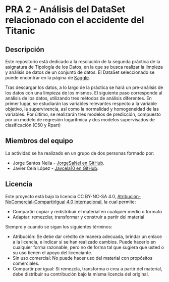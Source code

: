 # PRA 2 - Análisis del DataSet relacionado con el accidente del Titanic

## Descripción
Este repositorio está dedicado a la resolución de la segunda práctica de la asignatura de Tipología de los Datos, en la que se busca realizar la limpieza y análisis de datos de un conjunto de datos. El DataSet seleccionado se puede encontrar en la página de [Kaggle](https://www.kaggle.com/c/titanic).

Tras descargar los datos, a lo largo de la práctica se hará un pre-análisis de los datos con una limpieza de los mismos. El siguiente paso corresponde al análisis de los datos, utilizando tres métodos de análisis diferentes. En primer lugar, se estudiarán las variables relevantes respecto a la variable objetivo, la supervivencia, así como la normalidad y homogeneidad de las variables. Por último, se realizarán tres modelos de predicción, compuesto por un modelo de regresión logarítmica y dos modelos supervisados de clasificación (C50 y Rpart)

## Miembros del equipo
La actividad se ha realizado en un grupo de dos personas formado por:

* Jorge Santos Neila - [JorgeSaNel en GitHub](https://github.com/JorgeSaNel).
* Javier Cela López - [Javcela10 en GitHub](https://github.com/javcela10).

## Licencia
Este proyecto está bajo la licencia CC BY-NC-SA 4.0, [Atribución-NoComercial-CompartirIgual 4.0 Internacional](https://creativecommons.org/licenses/by-nc-sa/4.0/legalcode), la cual permite:

* Compartir: copiar y redistribuir el material en cualquier medio o formato
* Adaptar: remezclar, transformar y construir a partir del material 

Siempre y cuando se sigan los siguientes términos:

* Atribución: Se debe dar crédito de manera adecuada, brindar un enlace a la licencia, e indicar si se han realizado cambios. Puede hacerlo en cualquier forma razonable, pero no de forma tal que sugiera que usted o su uso tienen el apoyo del licenciante.
* Sin uso comercial: No puede hacer uso del material con propósitos comerciales.
* Compartir por igual: Si remezcla, transforma o crea a partir del material, debe distribuir su contribución bajo la misma licencia del original. 